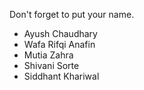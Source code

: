 Don't forget to put your name.

- Ayush Chaudhary
- Wafa Rifqi Anafin
- Mutia Zahra
- Shivani Sorte
- Siddhant Khariwal
